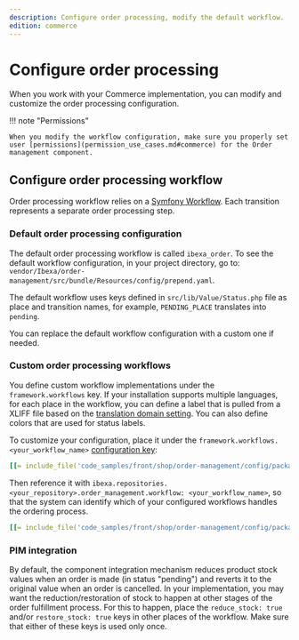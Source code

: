 ```yaml
---
description: Configure order processing, modify the default workflow.
edition: commerce
---
```


# Configure order processing

When you work with your Commerce implementation, you can modify and customize the order processing configuration.

!!! note "Permissions" 

    When you modify the workflow configuration, make sure you properly set user [permissions](permission_use_cases.md#commerce) for the Order management component.

## Configure order processing workflow

Order processing workflow relies on a [Symfony Workflow](https://symfony.com/doc/5.4/components/workflow.html).
Each transition represents a separate order processing step. 

### Default order processing configuration

The default order processing workflow is called `ibexa_order`. 
To see the default workflow configuration, in your project directory, go to: `vendor/Ibexa/order-management/src/bundle/Resources/config/prepend.yaml`.

The default workflow uses keys defined in `src/lib/Value/Status.php` file as place and transition names, for example, `PENDING_PLACE` translates into `pending`.

You can replace the default workflow configuration with a custom one if needed.

### Custom order processing workflows

You define custom workflow implementations under the `framework.workflows` key. 
If your installation supports multiple languages, for each place in the workflow, you can define a label that is pulled from a XLIFF file based on the [translation domain setting](back_office_translations.md). 
You can also define colors that are used for status labels.

To customize your configuration, place it under the `framework.workflows.<your_workflow_name>` [configuration key](configuration.md#configuration-files):

``` yaml
[[= include_file('code_samples/front/shop/order-management/config/packages/ibexa.yaml', 0, 66) =]]
```

Then reference it with `ibexa.repositories.<your_repository>.order_management.workflow: <your_workflow_name>`, so that the system can identify which of your configured workflows handles the ordering process.

``` yaml
[[= include_file('code_samples/front/shop/order-management/config/packages/ibexa.yaml', 69, 74) =]]
```

### PIM integration

By default, the component integration mechanism reduces product stock values when an order is made (in status "pending") and reverts it to the original value when an order is cancelled.
In your implementation, you may want the reduction/restoration of stock to happen at other stages of the order fulfillment process.
For this to happen, place the `reduce_stock: true` and/or `restore_stock: true` keys in other places of the workflow. 
Make sure that either of these keys is used only once.
